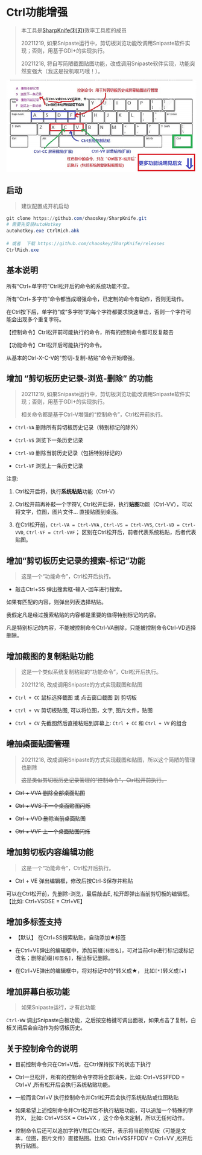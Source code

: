 # Ctrl功能增强

> 本工具是[SharpKnife(利刃)](../README.md)效率工具库的成员
>
> 20211219, 如果Snipaste运行中，剪切板浏览功能改调用Snipaste软件实现；否则，用基于GDI+的实现执行。
>
> 20211218, 将自写简陋截图贴图功能，改成调用Snipaste软件实现，功能突然变强大（我这是投机取巧哦！）。

![](../images/CtrlRich.jpg)


## 启动

> 建议配置成开机启动

```powershell
git clone https://github.com/chaoskey/SharpKnife.git
# 需要先安装AutoHotkey
autohotkey.exe CtrlRich.ahk

# 或者  下载 https://github.com/chaoskey/SharpKnife/releases
CtrlRich.exe
```

## 基本说明

所有“Ctrl+单字符”Ctrl松开后的命令的系统功能不变。

所有“Ctrl+多字符”命令都当成增强命令，已定制的命令有动作，否则无动作。

在Ctrl按下后，单字符”或“多字符”的每个字符都要求快速单击，否则一个字符可能会出现多个重复字符。

【控制命令】Ctrl松开前可能执行的命令，所有的控制命令都可反复敲击

【功能命令】Ctrl松开后可能执行的命令。

从基本的Ctrl-X-C-V的"剪切-复制-粘贴"命令开始增强。

## 增加 “剪切板历史记录-浏览-删除” 的功能

> 20211219, 如果Snipaste运行中，剪切板浏览功能改调用Snipaste软件实现；否则，用基于GDI+的实现执行。
>
> 相关命令都是基于Ctrl-V增强的“控制命令”，Ctrl松开前执行。

- `Ctrl-VA` 删除所有剪切板历史记录（特别标记的除外）

- `Ctrl-VS` 浏览下一条历史记录

- `Ctrl-VD` 删除当前历史记录（包括特别标记的）

- `Ctrl-VF` 浏览上一条历史记录

注意: 

1. Ctrl松开后将，执行**系统粘贴**功能（Ctrl-V）

2. Ctrl松开前再补敲一个字符V, Ctrl松开后将，执行**贴图**功能（Ctrl-VV），可以将文字，位图，图片文件... 直接贴图到桌面。

3. 在Ctrl松开前，`Ctrl-VA = Ctrl-VVA` , `Ctrl-VS = Ctrl-VVS`, `Ctrl-VD = Ctrl-VVD`, `Ctrl-VF = Ctrl-VVF`；  区别在Ctrl松开后，前者代表系统粘贴，后者代表贴图。 

## 增加“剪切板历史记录的搜索-标记”功能

> 这是一个“功能命令”，Ctrl松开后执行。

- 敲击Ctrl+SS 弹出搜索框-输入-回车进行搜索。

如果有匹配的内容，则弹出列表选择粘贴。

我假定凡是经过搜索粘贴的内容都是重要的值得特别标记的内容。

凡是特别标记的内容，不能被控制命令Ctrl-VA删除，只能被控制命令Ctrl-VD选择删除。

## 增加截图的复制粘贴功能  

> 这是一个类似系统复制粘贴的“功能命令”，Ctrl松开后执行。
>
> 20211218, 改成调用Snipaste的方式实现截图和贴图

- `Ctrl + CC`  鼠标选择截图 或 点击窗口截图  到 剪切板

- `Ctrl + VV`  剪切板贴图, 可以将位图，文字, 图片文件，贴图

- `Ctrl + CV`  先截图然后直接粘贴到屏幕上: `Ctrl + CC` 和 `Ctrl + VV` 的组合

## ~~增加桌面贴图管理~~

> 20211218, 改成调用Snipaste的方式实现截图和贴图，所以这个简陋的管理也删除
>
> ~~这是类似剪切板历史记录管理的“控制命令”，Ctrl松开前执行。~~

- ~~Ctrl + VVA 删除全部桌面贴图~~

- ~~Ctrl + VVS 下一个桌面贴图闪烁~~

- ~~Ctrl + VVD 删除当前桌面贴图~~

- ~~Ctrl + VVF 上一个桌面贴图闪烁~~

## 增加剪切板内容编辑功能

> 这是一个“功能命令”，Ctrl松开后执行。

- Ctrl + VE 弹出编辑框，修改后按Ctrl-S保存并粘贴

可以在Ctrl松开前，先删除-浏览，最后敲击E, 松开即弹出当前剪切板的编辑框。 【比如: Ctrl+VSDSE = Ctrl+VE】

## 增加多标签支持

- 【默认】 在Ctrl+SS搜索粘贴，自动添加★标签

- 在Ctrl+VE弹出的编辑框中，添加前缀`[标签名]`，可对当前clip进行标记或标记改名；删除前缀`[标签名]`，相当标记删除。

- 在Ctrl+VE弹出的编辑框中，将对标记中的*转义成★， 比如`[*]`转义成`[★]`

## 增加屏幕白板功能

> 如果Snipaste运行，才有此功能

`Ctrl-WW` 调出Snipaste白板功能，之后按空格键可调出面板，如果点击了复制，白板关闭后会自动作为剪切板历史。

## 关于控制命令的说明

- 目前控制命令只在Ctrl+V后，在Ctrl保持按下的状态下执行

- Ctrl一旦松开，所有的控制命令字符将全部消失，比如:   Ctrl+VSSFFDD = Ctrl+V ,所有松开后会执行系统粘贴功能。

- 一般而言Ctrl+V 执行控制命令并Ctrl松开后会执行系统粘贴或位图粘贴

- 如果希望上述控制命令并Ctrl松开后不执行粘贴功能，可以追加一个特殊的字符X， 比如: Ctrl+VSSX = Ctrl+VX ，这个命令未定制，所以无任何动作。

- 控制命令后还可以追加字符V然后Ctrl松开，表示将当前剪切板（可能是文本，位图，图片文件）直接贴图。比如:   Ctrl+VSSFFDDV = Ctrl+VV ,松开后执行贴图。

